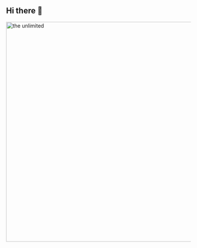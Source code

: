 ## Hi there 👋
<img src="https://st.stranamam.ru/data/cache/2016jan/15/55/18325998_95688.jpg" alt="the unlimited" width="600">
